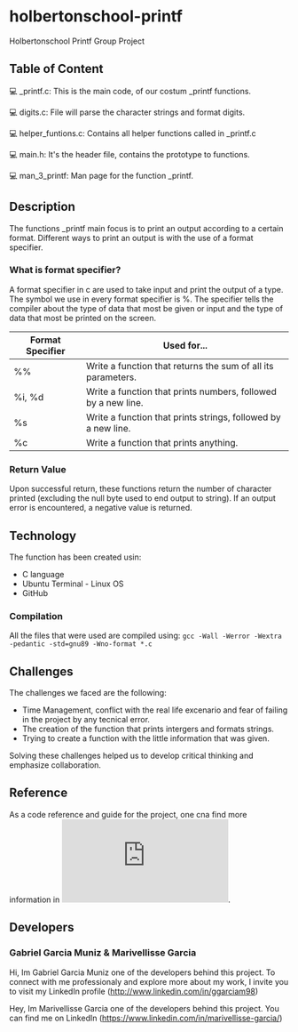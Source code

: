 # holbertonschool-printf
Holbertonschool Printf Group Project


## Table of Content
:computer: _printf.c: This is the main code, of our costum _printf functions.

:computer: digits.c: File will parse the character strings and format digits.

:computer: helper_funtions.c: Contains all helper functions called in _printf.c

:computer: main.h: It's the header file, contains the prototype to functions.

:computer: man_3_printf: Man page for the function _printf.

## Description

The functions _printf main focus is to print an output according to a certain format. Different ways to print an output is with the use of a format specifier.

### What is format specifier?

A format specifier in c are used to take input and print the output of a type. The symbol we use in every format specifier is %. The specifier tells the compiler about the type of data that most be given or input and the type of data that most be printed on the screen.

| Format Specifier | Used for...                                                   |
|------------------|---------------------------------------------------------------|
| %%               | Write a function that returns the sum of all its parameters.  |
| %i, %d           | Write a function that prints numbers, followed by a new line. |
| %s               | Write a function that prints strings, followed by a new line. |
| %c               | Write a function that prints anything.                        |

### Return Value
Upon successful return, these functions return the number of character printed (excluding the null byte used to end output to string). If an output error is encountered, a negative value is returned.

## Technology
The function has been created usin: 
* C language
* Ubuntu Terminal - Linux OS
* GitHub

### Compilation
All the files that were used are compiled using:
`gcc -Wall -Werror -Wextra -pedantic -std=gnu89 -Wno-format *.c`

## Challenges
The challenges we faced are the following:

* Time Management, conflict with the real life excenario and fear of failing in the project by any tecnical error.
* The creation of the function that prints intergers and formats strings.
* Trying to create a function with the little information that was given. 

Solving these challenges helped us to develop critical thinking and emphasize collaboration.

## Reference
As a code reference and guide for the project, one cna find more information in ![printf(3)](https://man7.org/linux/man-pages/man3/printf.3.html). 

## Developers
### Gabriel Garcia Muniz & Marivellisse Garcia 
Hi, Im Gabriel Garcia Muniz one of the developers behind this project. 
To connect with me professionaly and explore more about my work, I invite you to visit my LinkedIn profile (http://www.linkedin.com/in/ggarciam98)

Hey, Im Marivellisse Garcia one of the developers behind this project. 
You can find me on LinkedIn (https://www.linkedin.com/in/marivellisse-garcia/)
